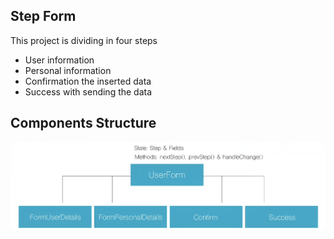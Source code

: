 ## Step Form

This project is dividing in four steps
-   User information
-   Personal information
-   Confirmation the inserted data
-   Success with sending the data

## Components Structure
![Project Structure](structure.png)
